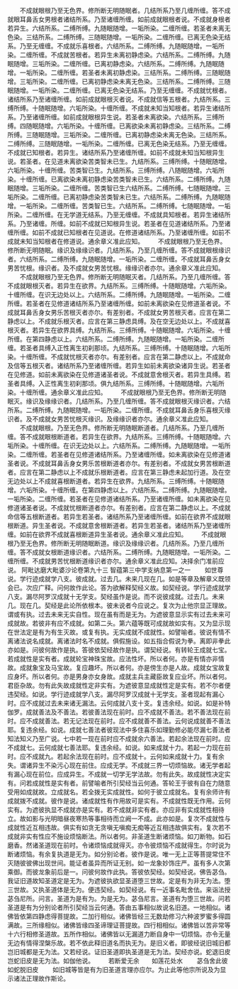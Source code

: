 <!-- { "loadSidebar": true } -->
　　不成就眼根乃至无色界。修所断无明随眠者。几结所系乃至几缠所缠。答不成就眼耳鼻舌女男根者诸结所系。乃至诸缠所缠。如前成就眼根者说。不成就身根者若异生。六结所系。二缚所缚。九随眠随增。一垢所染。二缠所缠。若圣者未离无色染。三结所系。二缚所缚。三随眠随增。一垢所染。二缠所缠。已离无色染无结系。乃至无缠缠。不成就乐喜根者。六结所系。二缚所缚。九随眠随增。一垢所染。二缠所缠。不成就苦根者。若异生未离初静虑染。六结所系。二缚所缚。九随眠随增。三垢所染。二缠所缠。已离初静虑染。六结所系。二缚所缚。九随眠随增。一垢所染。二缠所缠。若圣者未离初静虑染。三结所系。二缚所缚。三随眠随增。三垢所染。二缠所缠。已离初静虑染未离无色染。三结所系。二缚所缚。三随眠随增。一垢所染。二缠所缠。已离无色染无结系。乃至无缠缠。不成就忧根者。诸结所系乃至诸缠所缠。如前成就眼根灭者说。不成就信等五根者。九结所系。三缚所缚。十随眠随增。六垢所染。十缠所缠。不成就未知当知根者。若异生诸结所系。乃至诸缠所缠。如前成就眼根异生说。若圣者未离欲染。六结所系。三缚所缚。四随眠随增。六垢所染。十缠所缠。已离欲染未离初静虑染。三结所系。二缚所缚。三随眠随增。三垢所染。二缠所缠。已离初静虑染未离无色染。三结所系。二缚所缚。三随眠随增。一垢所染。二缠所缠。已离无色染无结系。乃至无缠缠。不成就已知根者。若异生。诸结所系乃至诸缠所缠。如前不成就未知当知根异生说。若圣者。在见道未离欲染苦类智未已生。九结所系。三缚所缚。十随眠随增。六垢所染。十缠所缠。苦类智已生。九结所系。三缚所缚。八随眠随增。六垢所染。十缠所缠。已离欲染未离初静虑染苦类智未已生。六结所系。二缚所缚。九随眠随增。三垢所染。二缠所缠。苦类智已生六结所系。二缚所缚。七随眠随增。三垢所染。二缠所缠。已离初静虑染苦类智未已生。六结所系。二缚所缚。九随眠随增。一垢所染。二缠所缠。苦类智已生。六结所系。二缚所缚。七随眠随增。一垢所染。二缠所缠。在无学道无结系。乃至无缠缠。不成就具知根者。若异生诸结所系。乃至诸缠。所缠。如前不成就已知根异生说。若圣者在见道诸结所系。乃至诸缠所缠。如前不成就已知根者在见道说。在修道诸结所系。乃至诸缠所缠。如前不成就未知当知根者在修道说。通余章义准此应知。
　　不成就眼根乃至无色界。修所断无明随眠。缘识及缘缘识者。几结所系。乃至几缠所缠。答不成就眼根缘识者。六结所系。二缚所缚。九随眠随增。一垢所染。二缠所缠。不成就耳鼻舌身女男苦忧根。缘识者。及不成就女男苦忧根。缘缘识者亦尔。通余章义准此应知。
　　不成就眼根乃至无色界。修所断无明随眠灭者。几结所系。乃至几缠所缠。答不成就眼根灭者。若异生在欲界。九结所系。三缚所缚。十随眠随增。六垢所染。十缠所缠。在识无边处以上。六结所系。二缚所缚。九随眠随增。一垢所染。二缠所缠。若圣者在见修道诸结所系乃至诸缠所缠。如前未离欲染在见修道圣者说。不成就耳鼻舌身女男乐苦根灭者亦尔。有差别者。不成就女男苦根灭者。应言在第二静虑以上。不成就乐根灭者。应言在第三静虑具缚。及在空无边处以上。不成就喜根灭者。若异生在欲界具缚。九结所系。三缚所缚。十随眠随增。六垢所染。十缠所缠。在第四静虑以上。六结所系。二缚所缚。九随眠随增。一垢所染。二缠所缠。若圣者具缚入正性离生初刹那顷。九结所系。三缚所缚。十随眠随增。六垢所染。十缠所缠。不成就忧根灭者亦尔。有差别者。应言在第二静虑以上。不成就命及信等五根灭者。诸结所系乃至诸缠所缠。若异生如前未离欲染诸异生说。若圣者在见修道。如前未离欲染在见修道诸圣者说。不成就意舍根灭者。若异生具缚。若圣者具缚。入正性离生初刹那顷。俱九结所系。三缚所缚。十随眠随增。六垢所染。十缠所缠。通余章义准此应知。
　　不成就眼根乃至无色界。修所断无明随眠灭。缘识及缘缘识者。几结所系。乃至几缠所缠。答不成就眼根灭缘识者。六结所系。二缚所缚。九随眠随增。一垢所染。二缠所缠。不成就耳鼻舌身乐喜根灭缘识者。及不成就女男苦忧根灭缘识。及缘缘识者亦尔。通余章义准此应知。
　　不成就眼根。乃至无色界。修所断无明随眠断道者。几结所系。乃至几缠所缠。答不成就眼根断道者。若异生在欲界。九结所系。三缚所缚。十随眠随增。六垢所染。十缠所缠。在识无边处以上。六结所系。二缚所缚。九随眠随增。一垢所染。二缠所缠。若圣者在见修道诸结所系。乃至诸缠所缠。如未离欲染在见修道诸圣者说。不成就耳鼻舌身女男乐苦根断道者亦尔。有差别者。不成就女男苦根断道者。应言在第二静虑以上不成就乐根断道者。应言在第三静虑未起加行道。及在空无边处以上不成就喜根断道者。若异生在欲界。九结所系。三缚所缚。十随眠随增。六垢所染。十缠所缠。在第四静虑以上。六结所系。二缚所缚。九随眠随增。一垢所染。二缠所缠。若圣者在见修道诸结所系。乃至诸缠所缠。如未离欲染在见修道诸圣者说。不成就忧根断道者亦尔。有差别者。应言在第二静虑以上。不成就命信等五根断道者。若异生若圣者。诸结所系乃至诸缠所缠。如前在欲界不成就眼根断道。异生圣者说。不成就意舍根断道者。若异生若圣者。诸结所系乃至诸缠所缠。如前在欲界不成就喜根断道异生圣者说。通余章义准此应知。
　　不成就眼根乃至无色界。修所断无明随眠断道。缘识及缘缘识者。几结所系。乃至几缠所缠。答不成就女根断道缘识者。六结所系。二缚所缚。九随眠随增。一垢所染。二缠所缠。不成就男苦忧根断道缘识者亦尔。通余章义准此应知。决择余门准前应说。
阿毗达磨大毗婆沙论卷第九十三
智蕴第三中学支纳息第一之一
　　如世尊说。学行迹成就学八支。彼成就。过去几。未来几现在几。如是等章及解章义既领会已。次应广释。问何故作此论。答为欲解释契经义故。如契经说。学行迹成就学八支。漏尽阿罗汉成就十无学支。契经虽作是说。而不说彼成就。过去几。未来几。现在几。契经是此论所依根本。彼未说者今应说之。复次为止他宗显正理故。谓或有执。过去未来无实自性。现在虽有而是无为。为遮彼意显示实有过去未来可成就故。若彼非有应不成就。如第二头。第六蕴等既可成就故如实有。又为显示现在世法定是有为有生灭故。或复有执。无实成就不成就性。如譬喻者。彼说有情不离诸法说名成就。离诸法时名不成就。俱假施设。如五指合假说为拳。离即非拳此亦如是。问彼何故作是执。答彼依契经故作是执。谓契经说。有转轮王成就七宝。若成就性是实有者。成就轮宝神珠宝故。应法性坏。所以者何。亦是有情亦非情故。成就象宝及马宝故。复应趣坏。所以者何。亦是傍生亦是人故。成就女宝故复应身坏。所以者何。亦是男身亦女身故。成就主兵主藏臣故复应业坏。所以者何。君臣杂故。勿有此失故成就性定非实有。为遮彼意显成就性定是实有。若不尔者便违契经。如说。学行迹成就学八支。漏尽阿罗汉成就十无学支。圣者现起有漏心时。应不成就过去未来诸无漏法。云何成就八支十支。复违余经。如说。如是补特伽罗。成就善法及不善法。若彼善法现在前时。应不成就不善法。若不善法现在前时。应不成就善法。若无记法现在前时。应不成就善不善法。云何说成就善不善法耶。复违余经。如说。成就七善法者彼现法中多住喜乐如理勤修必能尽漏七善法者知法知义乃至广说。七中若一现在前时应不成就余六善法。若起余法现在前时。应不成就七。云何成就七善法耶。复违余经。如说。如来成就十力。若起一力现在前时。应不成就九。若起余法现在前时。应不成就十。云何如来成就十力。复有余失。谓诸异生不染污心现在前住。应成无学。不成就三界一切烦恼故。诸无学者起有漏心现在前位。应成异生。不成就一切学无学法故。勿有此失。故成就性决定实有。问若成就性是实有者。前譬喻者所引契经当云何通。答轮王于彼有自在力随意受用如成就故。立成就名。若全拨无实成就性。如何于彼立成就名。复有余师许有成就拨不成就。彼作是说。诸成就性有作用故可是实有。不成就性既无作用。云何实有。为遮彼执显不成就亦是实有。若不成就非实有者。亦应非有实成就性相待立。故如影与光明暗昼夜寒热等事相待而立阙一不成。此亦如是。复次不成就性与成就性近互相违故。俱实有如贪无贪嗔无嗔痴无痴等近互相违故俱实有。复次若不成就非实有性应不施设烦恼断法。所以者何。非圣道生断诸烦恼。如刀断物。如石磨香。然诸圣道现在前时。令诸烦恼成就得灭。亦令彼烦恼不成就得生。尔时说为断诸烦恼。有余复执道是无为。如分别论者。彼作是说。唯一无上正等菩提常住不灭随彼彼佛出现世间。能证者虽异而所证无别。如一龙象妙饰庄严。虽有多人次第乘御。而彼龙象前后是一。问彼何故作此执。答彼依契经。如契经说。佛告苾刍。我证旧道故知圣道定是无为。为遮彼执欲显圣道堕三世故。定是有为非无为法。堕三世故。又执圣道体是无为。便违契经。如契经说。有一近事名毗舍佉。来诣法授苾刍尼所。问言。圣道为是有为。为是无为。苾刍尼言。圣道有为堕三世故。问若圣道是有为分别论者所引契经当云何通。答由五事相似故说名旧道。一地相似。诸佛皆依第四静虑得菩提故。二加行相似。诸佛皆经三无数劫修习六种波罗蜜多得圆满故。三所缘相似。诸佛皆缘四圣谛理证菩提故。四行相相似。诸佛皆以苦非常等十六行相修圣道故。五所作相似。诸佛皆以无漏道力断自身中一切烦恼。亦令无量无边有情得涅槃乐故。若不依此释旧道名而执无为。是旧义者。即彼经说旧城旧都岂旧城都是无为法。又若经说。证旧圣道即执圣道是无为法。契经亦说。蛇退旧皮岂蛇旧皮是无为法。如伽他说。
　　若断爱无余　　如莲花处水
　　苾刍舍此彼　　如蛇脱旧皮
　　如旧城等皆是有为旧圣道言理亦应尔。为止此等他宗所说及为显示诸法正理故作斯论。
